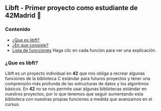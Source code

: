 ## Libft - Primer proyecto como estudiante de 42Madrid 🚀
### Contenido
* [¿Que es libft?](#que-es-libft)
* [¿En que consiste?](#en-que-consiste)
* [Lista de funcciones](#list-of-functions)  Haga clic en cada función para ver una explicación.

### ¿Que es libft?

Libft es un proyecto individual en <b>42</b> que nos obliga a recrear algunas funciones de la biblioteca C estándar para futuros proyectos  y tener una comprensión más profunda de las estructuras de datos y los algoritmos básicos. En <b>42</b> no se nos permite usar algunas bibliotecas estándar en nuestros proyectos, por lo que tenemos que seguir aumentando esta biblioteca con nuestras propias funciones a medida que avanzamos en el cursus.
